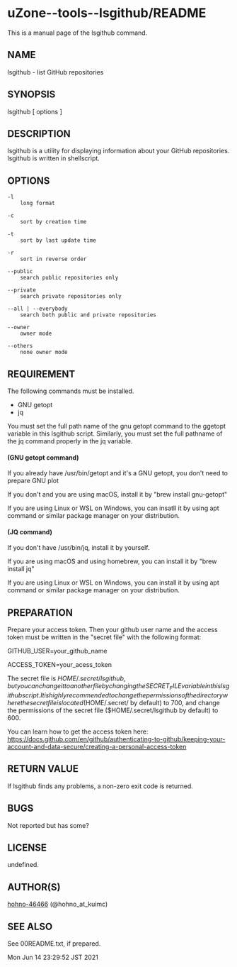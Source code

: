 # uZone--tools--lsgithub/README

This is a manual page of the lsgithub command.

## NAME

lsgithub - list GitHub repositories

## SYNOPSIS

lsgithub [ options ]

## DESCRIPTION

lsgithub is a utility for displaying information about your GitHub repositories.
lsgithub is written in shellscript.

## OPTIONS

	-l
		long format

	-c
		sort by creation time

	-t
		sort by last update time

	-r
		sort in reverse order

	--public
		search public repositories only

	--private
		search private repositories only

	--all | --everybody
		search both public and private repositories

	--owner
		owner mode

	--others
		none owner mode

## REQUIREMENT

The following commands must be installed.

* GNU getopt
* jq

You must set the full path name of the gnu getopt command to the ggetopt variable in this lsgithub script.
Similarly, you must set the full pathname of the jq command properly in the jq variable.

#### (GNU getopt command)

   If you already have /usr/bin/getopt and it's a GNU getopt, you don't need to prepare GNU plot

   If you don't and you are using macOS, install it by "brew install gnu-getopt"

   If you are using Linux or WSL on Windows, you can insatll it by using apt command or similar package manager on your distribution.


#### (JQ command)

   If you don't have /usr/bin/jq, install it by yourself.

   If you are using macOS and using homebrew, you can install it by "brew install jq"

   If you are using Linux or WSL on Windows, you can install it by using apt command or similar package manager on your distribution.



## PREPARATION

Prepare your access token. Then your github user name and the access token must be written in the "secret file" with the following format:

GITHUB_USER=your_github_name

ACCESS_TOKEN=your_acess_token

The secret file is $HOME/.secret/lsgithub, but you can change it to another file by changing the SECRET_FILE variable in this lsgithub script.
It is highly recommended to change the permissions of the directory where the secret file is located ($HOME/.secret/ by default) to 700, and change the permissions of the secret file ($HOME/.secret/lsgithub by default) to 600.

You can learn how to get the access token here:
https://docs.github.com/en/github/authenticating-to-github/keeping-your-account-and-data-secure/creating-a-personal-access-token

## RETURN VALUE

If lsgithub finds any problems, a non-zero exit code is returned.

## BUGS

Not reported but has some?

## LICENSE

undefined.

## AUTHOR(S)

[hohno-46466](https://github.com/hohno-46466)  (@hohno_at_kuimc)

## SEE ALSO

See 00README.txt, if prepared.

Mon Jun 14 23:29:52 JST 2021

